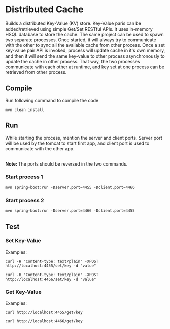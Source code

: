 # Distributed Cache
Builds a distributed Key-Value (KV) store.
Key-Value paris can be added/retrieved using simple Get/Set RESTful APIs. It uses in-memory HSQL database to store the cache.
The same project can be used to spawn two separate processes. Once started, it will always try to communicate with the other to sync all the available cache from other process.
Once a set key-value pair API is invoked, process will update cache in it's own memory, and then it will send the same key-value to other process asynchronously to update the cache in other process.
That way, the two processes communicate with each other at runtime, and key set at one process can be retrieved from other process.

## Compile
Run following command to compile the code

```mvn clean install```

## Run
While starting the process, mention the server and client ports. Server port will be used by the tomcat to start first app, and client port is used to communicate with the other app.

<br><B>Note: </B>The ports should be reversed in the two commands.

### Start process 1
```mvn spring-boot:run -Dserver.port=4455 -Dclient.port=4466```

### Start process 2
```mvn spring-boot:run -Dserver.port=4466 -Dclient.port=4455```

## Test
### Set Key-Value
Examples:

```curl -H "Content-type: text/plain" -XPOST http://localhost:4455/set/key -d "value"```

```curl -H "Content-type: text/plain" -XPOST http://localhost:4466/set/key -d "value"```

### Get Key-Value
Examples:

```curl http://localhost:4455/get/key```

```curl http://localhost:4466/get/key```

